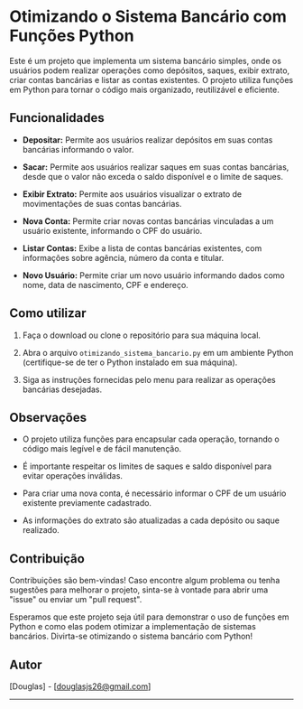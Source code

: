 # Otimizando o Sistema Bancário com Funções Python

Este é um projeto que implementa um sistema bancário simples, onde os usuários podem realizar operações como depósitos, saques, exibir extrato, criar contas bancárias e listar as contas existentes. O projeto utiliza funções em Python para tornar o código mais organizado, reutilizável e eficiente.

## Funcionalidades

- **Depositar:** Permite aos usuários realizar depósitos em suas contas bancárias informando o valor.

- **Sacar:** Permite aos usuários realizar saques em suas contas bancárias, desde que o valor não exceda o saldo disponível e o limite de saques.

- **Exibir Extrato:** Permite aos usuários visualizar o extrato de movimentações de suas contas bancárias.

- **Nova Conta:** Permite criar novas contas bancárias vinculadas a um usuário existente, informando o CPF do usuário.

- **Listar Contas:** Exibe a lista de contas bancárias existentes, com informações sobre agência, número da conta e titular.

- **Novo Usuário:** Permite criar um novo usuário informando dados como nome, data de nascimento, CPF e endereço.

## Como utilizar

1. Faça o download ou clone o repositório para sua máquina local.

2. Abra o arquivo `otimizando_sistema_bancario.py` em um ambiente Python (certifique-se de ter o Python instalado em sua máquina).

3. Siga as instruções fornecidas pelo menu para realizar as operações bancárias desejadas.

## Observações

- O projeto utiliza funções para encapsular cada operação, tornando o código mais legível e de fácil manutenção.

- É importante respeitar os limites de saques e saldo disponível para evitar operações inválidas.

- Para criar uma nova conta, é necessário informar o CPF de um usuário existente previamente cadastrado.

- As informações do extrato são atualizadas a cada depósito ou saque realizado.

## Contribuição

Contribuições são bem-vindas! Caso encontre algum problema ou tenha sugestões para melhorar o projeto, sinta-se à vontade para abrir uma "issue" ou enviar um "pull request".

Esperamos que este projeto seja útil para demonstrar o uso de funções em Python e como elas podem otimizar a implementação de sistemas bancários. Divirta-se otimizando o sistema bancário com Python!

## Autor

[Douglas] - [douglasjs26@gmail.com]

---


